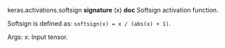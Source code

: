 keras.activations.softsign
__signature__
(x)
__doc__
Softsign activation function.

Softsign is defined as: `softsign(x) = x / (abs(x) + 1)`.

Args:
    x: Input tensor.

